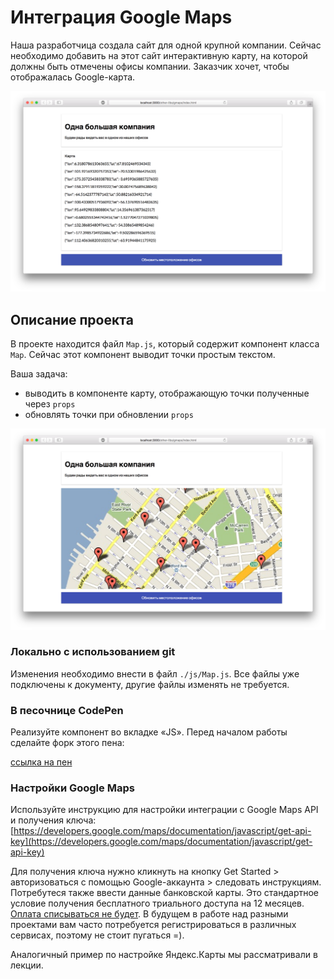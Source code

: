 Интеграция Google Maps
===

Наша разработчица создала сайт для одной крупной компании. Сейчас необходимо добавить на этот сайт интерактивную карту, на которой должны быть отмечены офисы компании. Заказчик хочет, чтобы отображалась Google-карта.

![gmap.png](./assets/gmap.png)

## Описание проекта

В проекте находится файл `Map.js`, который содержит компонент класса `Map`. Сейчас этот компонент выводит точки простым текстом.

Ваша задача:
- выводить в компоненте карту, отображающую точки полученные через `props`
- обновлять точки при обновлении `props`


![gmap-done.png](./assets/gmap-done.png)

### Локально с использованием git

Изменения необходимо внести в файл `./js/Map.js`. Все файлы уже подключены к документу, другие файлы изменять не требуется.

### В песочнице CodePen

Реализуйте компонент во вкладке «JS». Перед началом работы сделайте форк этого пена:

[ссылка на пен](https://codepen.io/Netology/pen/gjymQx)

### Настройки Google Maps

Используйте инструкцию для настройки интеграции с Google Maps API и получения ключа: [https://developers.google.com/maps/documentation/javascript/get-api-key](https://developers.google.com/maps/documentation/javascript/get-api-key)

Для получения ключа нужно кликнуть на кнопку Get Started > авторизоваться с помощью Google-аккаунта > следовать инструкциям. Потребутеся также ввести данные банковской карты. Это стандартное условие получения бесплатного триального доступа на 12 месяцев. [Оплата списываться не будет](https://yadi.sk/i/0Td4H3OWaIctlA). В будущем в работе над разными проектами вам часто потребуется регистрироваться в различных сервисах, поэтому не стоит пугаться =).

Аналогичный пример по настройке Яндекс.Карты мы рассматривали в лекции.
